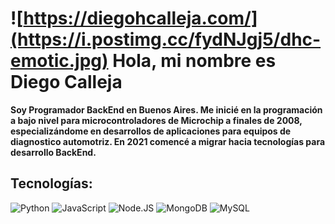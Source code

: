 # ![https://diegohcalleja.com/](https://i.postimg.cc/fydNJgj5/dhc-emotic.jpg) Hola, mi nombre es Diego Calleja


**Soy Programador BackEnd en Buenos Aires. Me inicié en la programación a bajo nivel para microcontroladores de Microchip a finales de 2008, especializándome en desarrollos de aplicaciones para equipos de diagnostico automotriz. En 2021 comencé a migrar hacia tecnologías para desarrollo BackEnd.**

## Tecnologías:
![Python](https://img.shields.io/badge/Python-yellow?style=for-the-badge&logo=python&logoColor=white&labelColor=101010)
![JavaScript](https://img.shields.io/badge/JavaScript-F7DF1E?style=for-the-badge&logo=javascript&logoColor=white&labelColor=101010)
![Node.JS](https://img.shields.io/badge/Node.JS-339933?style=for-the-badge&logo=node.js&logoColor=white&labelColor=101010)
![MongoDB](https://img.shields.io/badge/MongoDB-47A248?style=for-the-badge&logo=mongodb&logoColor=white&labelColor=101010)
![MySQL](https://img.shields.io/badge/MySQL-4479A1?style=for-the-badge&logo=mysql&logoColor=white&labelColor=101010)
</br>
